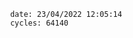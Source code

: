 

                date: 23/04/2022 12:05:14
                cycles: 64140

                         